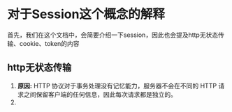 # 对于Session这个概念的解释

首先，我们在这个文档中，会简要介绍一下session，因此也会提及http无状态传输、cookie、token的内容

## http无状态传输

1.  **原因:** HTTP 协议对于事务处理没有记忆能力，服务器不会在不同的 HTTP 请求之间保留客户端的任何信息，因此每次请求都是独立的。
2.  

